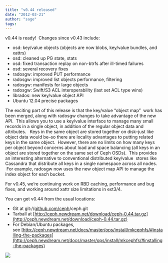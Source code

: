 ```yaml
---
title: "v0.44 released"
date: "2012-03-21"
author: "sage"
tags: 
---
```


v0.44 is ready!  Changes since v0.43 include:

- osd: key/value objects (objects are now blobs, key/value bundles, and xattrs)
- osd: cleaned up PG state, stats
- osd: fixed transaction replay on non-btrfs after ill-timed failures
- osd: several recovery fixes
- radosgw: improved PUT performance
- radosgw: improved list objects performance, filtering
- radosgw: manifests for large objects
- radosgw: Swift/S3 ACL interoperability (last set ACL type wins)
- librados: new key/value object API
- Ubuntu 12.04 precise packages

The exciting part of this release is that the key/value “object map”  work has been merged, along with radosgw changes to take advantage of the new API.  This allows you to use a key/value interface to manage many small records in a single object, in addition of the regular object data and attributes.   Keys in the same object are stored together on disk–just like object data would be–so there are locality advantages to putting related keys in the same object.  However, there are no limits on how many keys per object beyond concerns about load and space balancing (all keys in an object are stored together on the same set of Ceph OSDs).  This provides an interesting alternative to conventional distributed key/value  stores like Cassandra that distribute all keys in a single namespace across all nodes.  For example, radosgw now uses the new object map API to manage the index object for each bucket.

For v0.45, we’re continuing work on RBD caching, performance and bug fixes, and working around xattr size limitations in ext3/4.

You can get v0.44 from the usual locations:

- Git at git://[github.com/ceph](http://github.com/ceph)/ceph.git
- Tarball at [http://ceph.newdream.net/download/ceph-0.44.tar.gz](http://ceph.newdream.net/download/ceph-0.44.tar.gz)
- For Debian/Ubuntu packages, see [http://ceph.newdream.net/docs/master/ops/install/mkcephfs/#installing-the-packages](http://ceph.newdream.net/docs/master/ops/install/mkcephfs/#installing-the-packages)

![](http://track.hubspot.com/__ptq.gif?a=268973&k=14&bu=http://ceph.com&r=http://ceph.com/releases/v0-44-released/&bvt=rss&p=wordpress)
